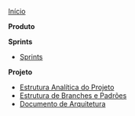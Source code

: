 ﻿[Início](/)

**Produto**

**Sprints**
* [Sprints](./docs/sprints/sprints.md)

**Projeto**
* [Estrutura Analítica do Projeto](./docs/eap.md)
* [Estrutura de Branches e Padrões](./docs/branches-structure.md)
* [Documento de Arquitetura](./docs/architecture.md)